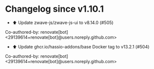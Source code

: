 # Changelog since v1.10.1
- ⬆️ Update zwave-js/zwave-js-ui to v8.14.0 (#505)

Co-authored-by: renovate[bot] <29139614+renovate[bot]@users.noreply.github.com> 
- ⬆️ Update ghcr.io/hassio-addons/base Docker tag to v13.2.1 (#504)

Co-authored-by: renovate[bot] <29139614+renovate[bot]@users.noreply.github.com> 
